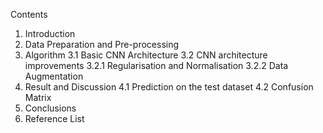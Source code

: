 Contents
1. Introduction
2. Data Preparation and Pre-processing
3. Algorithm
    3.1 Basic CNN Architecture
    3.2 CNN architecture improvements
      3.2.1 Regularisation and Normalisation
      3.2.2 Data Augmentation
4. Result and Discussion
    4.1 Prediction on the test dataset
    4.2 Confusion Matrix
5. Conclusions
6. Reference List
